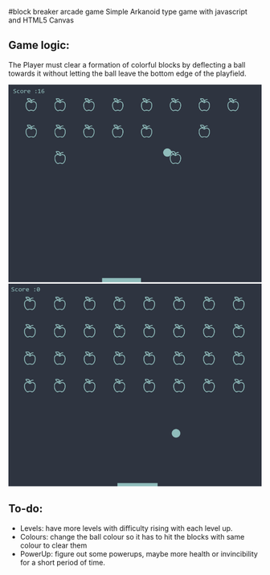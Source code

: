 #block breaker arcade game
Simple Arkanoid type game with javascript and HTML5 Canvas

Game logic:
----------
The Player must clear a formation of colorful blocks by deflecting a ball towards it without letting the ball leave the bottom edge of the playfield.

![Screen1](1.png)
![Screen2](2.png)

To-do:
----------
- Levels: have more levels with difficulty rising with each level up.  
- Colours: change the ball colour so it has to hit the blocks with same colour to clear them
- PowerUp: figure out some powerups, maybe more health or invincibility for a short period of time.  
